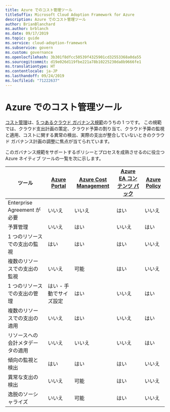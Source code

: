 ```yaml
---
title: Azure でのコスト管理ツール
titleSuffix: Microsoft Cloud Adoption Framework for Azure
description: Azure でのコスト管理ツール
author: BrianBlanchard
ms.author: brblanch
ms.date: 09/17/2019
ms.topic: guide
ms.service: cloud-adoption-framework
ms.subservice: govern
ms.custom: governance
ms.openlocfilehash: 3b301f8dfcc50539f4325901cd32553368a0da55
ms.sourcegitcommit: d19e026d119fbe221a78b10225230da8b9666fe1
ms.translationtype: HT
ms.contentlocale: ja-JP
ms.lasthandoff: 09/24/2019
ms.locfileid: "71222637"
---
```

# <a name="cost-management-tools-in-azure"></a>Azure でのコスト管理ツール

[コスト管理](./index.md)は、[5 つあるクラウド ガバナンス規範](../governance-disciplines.md)のうちの 1 つです。 この規範では、クラウド支出計画の策定、クラウド予算の割り当て、クラウド予算の監視と適用、コストに関する異常の検出、実際の支出が整合していないときのクラウド ガバナンス計画の調整に焦点が当てられています。

このガバナンス規範をサポートするポリシーとプロセスを成熟させるのに役立つ Azure ネイティブ ツールの一覧を次に示します。

| ツール | [Azure Portal](https://azure.microsoft.com/features/azure-portal)  | [Azure Cost Management](https://docs.microsoft.com/azure/cost-management/overview-cost-mgt)  | [Azure EA コンテンツ パック](https://docs.microsoft.com/power-bi/service-connect-to-azure-enterprise)  | [Azure Policy](https://docs.microsoft.com/azure/governance/policy/overview) |
|---------|---------|---------|---------|---------|
|Enterprise Agreement が必要     | いいえ         | いいえ         | はい         | いいえ         |
|予算管理     | いいえ         | はい         | いいえ         | はい         |
|1 つのリソースでの支出の監視    | はい         | はい         | はい         | いいえ         |
|複数のリソースでの支出の監視    | いいえ         | 可能        | はい         | いいえ         |
|1 つのリソースでの支出の管理     | はい - 手動でサイズ設定         | はい         | いいえ         | はい         |
|複数のリソースでの支出の適用    | いいえ         | はい         | いいえ         | はい         |
|リソースへの会計メタデータの適用    | いいえ         | いいえ         | いいえ         | はい         |
|傾向の監視と検出     | はい          | はい        | はい         | いいえ         |
|異常な支出の検出     | いいえ         | 可能        | はい         | いいえ        |
|逸脱のソーシャライズ     | いいえ        | 可能        | はい        | いいえ        |
